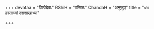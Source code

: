 +++
devataa = "विश्वेदेवाः"
RShiH = "वसिष्ठः"
ChandaH = "अनुष्टुप्"
title = "०७ हस्ताभ्यां दशशाखाभ्यां"

+++

